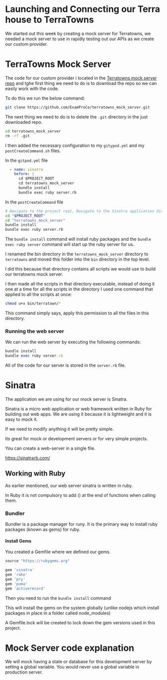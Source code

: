 # Launching and Connecting our Terra house to TerraTowns

We started out this week by creating a mock server for Terratowns, we needed a mock server to use in rapidly testing out our APIs as we create our custom provider.

# TerraTowns Mock Server

The code for our custom provider i located in the [Terratowns mock server repo](https://github.com/ExamProCo/terratowns_mock_server) and tghe first thing we need to do is to download the repo so we can easily work with the code.

To do this we run the below command:

```sh
git clone https://github.com/ExamProCo/terratowns_mock_server.git
```

The next thing we need to do is to delete the `.git` directory in the just downloaded repo.

```sh
cd terratowns_mock_server
rm -rf .git
```

I then added the necessary configuration to my `gitypod.yml` and my `postCreateCommand.sh` files.

In the `gitpod.yml` file
```yml
  - name: sinatra
    before: | 
      cd $PROJECT_ROOT
      cd terratowns_mock_server
      bundle install
      bundle exec ruby server.rb 
```

In the `postCreateCommand` file

```sh
# Navigate to the project root, Navigate to the Sinatra application directory Install dependencies & start the Sinatra server
cd "$PROJECT_ROOT"
cd "terratowns_mock_server"
bundle install
bundle exec ruby server.rb
```

The `bundle install` command will install ruby packages and the `bundle exec ruby server` command will start up the ruby server for us.

I renamed the bin directory in the `terratowns_mock_server` directory to `terratowns` and moved this folder into the `bin` directory in the top level.

I did this because that directory contains all scripts we would use to build our terratowns mock server.

I then made all the scripts in that directory executable, instead of doing it one at a time for all the scripts in the directory I used one command that applied to all the scripts at once:

```sh
chmod u+x bin/terratown/*
```

This command simply says, apply this permission to all the files in this directory.

### Running the web server

We can run the web server by executing the following commands:

```rb
bundle install
bundle exec ruby server.rb
```

All of the code for our server is stored in the `server.rb` file.

# Sinatra

The application we are using for our mock server is Sinatra. 

Sinatra is a micro web application or web framework written in Ruby for building out web apps. We are using it because it is lightweight and it is easy to mock it.

If we need to modify anything it will be pretty simple.

Its great for mock or development servers or for very simple projects.

You can create a web-server in a single file.

https://sinatrarb.com/

## Working with Ruby

As earlier mentioned, our web server sinatra is written in ruby. 

In Ruby it is not compulsory to add () at the end of functions when calling them.

### Bundler

Bundler is a package manager for runy.
It is the primary way to install ruby packages (known as gems) for ruby.

#### Install Gems

You created a Gemfile where we defined our gems.

```rb
source "https://rubygems.org"

gem 'sinatra'
gem 'rake'
gem 'pry'
gem 'puma'
gem 'activerecord'
```

Then you need to run the `bundle install` command

This will install the gems on the system globally (unlike nodejs which install packages in place in a folder called node_modules)

A Gemfile.lock will be created to lock down the gem versions used in this project.

# Mock Server code explanation 

We will mock having a state or database for this development server by setting a global variable. You would never use a global variable in production server.


